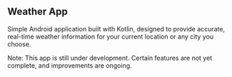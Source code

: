 ## Weather App

Simple Android application built with Kotlin, designed to provide accurate, real-time weather information for your current location or any city you choose.

Note: This app is still under development. Certain features are not yet complete, and improvements are ongoing.
